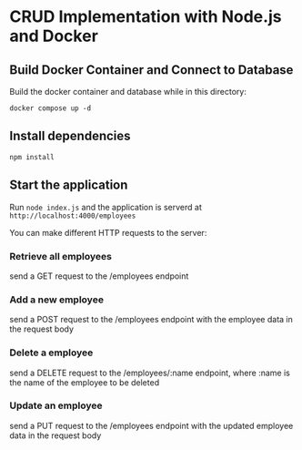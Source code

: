 # CRUD Implementation with Node.js and Docker

## Build Docker Container and Connect to Database

Build the docker container and database while in this directory:

`docker compose up -d`

## Install dependencies

`npm install`

## Start the application

Run `node index.js` and the application is serverd at `http://localhost:4000/employees`

You can make different HTTP requests to the server:

### Retrieve all employees

send a GET request to the /employees endpoint

### Add a new employee

send a POST request to the /employees endpoint with the employee data in the request body

### Delete a employee

send a DELETE request to the /employees/:name endpoint, where :name is the name of the employee to be deleted

### Update an employee

send a PUT request to the /employees endpoint with the updated employee data in the request body
